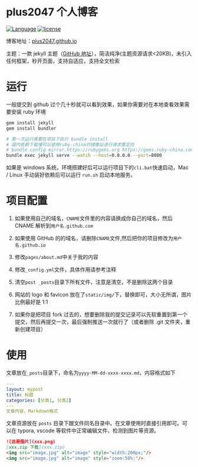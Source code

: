 # plus2047 个人博客

[![Language](https://img.shields.io/badge/Jekyll-Theme-blue)](https://github.com/plus2047/plus2047.github.io)
[![license](https://img.shields.io/github/license/plus2047/plus2047.github.io)](https://github.com/plus2047/plus2047.github.io)

博客地址：[plus2047.github.io](http://plus2047.github.io)

主题：一款 jekyll 主题（[GitHub 地址](https://github.com/TMaize/tmaize-blog)），简洁纯净(主题资源请求<20KB)，未引入任何框架，秒开页面，支持自适应，支持全文检索

# 运行

一般提交到 github 过个几十秒就可以看到效果，如果你需要对在本地查看效果需要安装 ruby 环境

```bash
gem install jekyll
gem install bundler
```

```bash
# 第一次运行需要在项目下执行 bundle install
# 国内依赖下载慢可以使用ruby-china的镜像站进行请求重定向
# bundle config mirror.https://rubygems.org https://gems.ruby-china.com
bundle exec jekyll serve --watch --host=0.0.0.0 --port=8080
```

如果是 windows 系统，环境搭建好后可以运行项目下的`cli.bat`快速启动，Mac / Linux 手动装好依赖后可以运行 `run.sh` 启动本地服务。

# 项目配置

1. 如果使用自己的域名，`CNAME`文件里的内容请换成你自己的域名，然后 CNAME 解析到`用户名.github.com`

2. 如果使用 GitHub 的的域名，请删除`CNAME`文件,然后把你的项目修改为`用户名.github.io`

3. 修改`pages/about.md`中关于我的内容

4. 修改`_config.yml`文件，具体作用请参考注释

5. 清空`post _posts`目录下所有文件，注意是清空，不是删除这两个目录

6. 网站的 logo 和 favicon 放在了`static/img/`下，替换即可，大小无所谓，图片比例最好是 1:1

7. 如果你是把项目 fork 过去的，想要删除我的提交记录可以先软重置到第一个提交，然后再提交一次，最后强制推送一次就行了（或者删除 .git 文件夹，重新创建项目）

# 使用

文章放在`_posts`目录下，命名为`yyyy-MM-dd-xxxx-xxxx.md`，内容格式如下

```yaml
---
layout: mypost
title: 标题
categories: [分类1, 分类2]
---
文章内容，Markdown格式
```

文章资源放在 `posts` 目录下跟文件同名目录中。在文章使用时直接引用即可。可以在 typora, vscode 等软件中正常编辑文件、检测到图片等资源。

```md
![这是图片](xxx.png)
[xxx.zip 下载](xxx.zip)
<img src="image.jpg" alt="image" style="width:200px;"/>
<img src="image.jpg" alt="image" style="zoom:50%;"/>
```